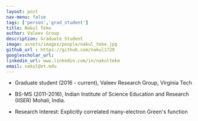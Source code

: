 ```yaml
---
layout: post 
nav-menu: false 
tags: ['person','grad_student']
title: Nakul Teke
author: Valeev Group 
description: Graduate Student 
image: assets/images/people/nakul_teke.jpg
github_url : https://github.com/nakul1729
googlescholar_url: 
linkedin_url: www.linkedin.com/in/nakulteke
email: nakul@vt.edu
---
```

- Graduate student (2016 - current), Valeev Research Group, Virginia Tech
- BS-MS (2011-2016), Indian Institute of Science Education and Research (IISER) Mohali, India.   


- Research Interest: Explicitly correlated many-electron Green's function 